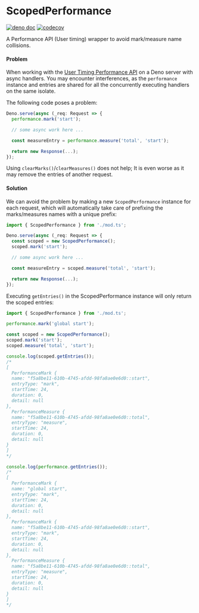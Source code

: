 # ScopedPerformance
[![deno doc](https://doc.deno.land/badge.svg)](https://doc.deno.land/https/deno.land/x/scoped_performance/mod.ts) [![codecov](https://codecov.io/gh/esroyo/scoped-performance/graph/badge.svg?token=OVVLMQFJ3A)](https://codecov.io/gh/esroyo/scoped-performance)

A Performance API (User timing) wrapper to avoid mark/measure name collisions.

#### Problem

When working with the
[User Timing Performance API](https://developer.mozilla.org/en-US/docs/Web/API/Performance_API/User_timing)
on a Deno server with async handlers. You may encounter interferences, as the
`performance` instance and entries are shared for all the concurrently executing
handlers on the same isolate.

The following code poses a problem:

```ts
Deno.serve(async (_req: Request => {
  performance.mark('start');

  // some async work here ...

  const measureEntry = performance.measure('total', 'start');

  return new Response(...);
});
```

Using `clearMarks()`/`clearMeasures()` does not help; It is even worse as it may
remove the entries of another request.

#### Solution

We can avoid the problem by making a new `ScopedPerformance` instance for each
request, which will automatically take care of prefixing the marks/measures
names with a unique prefix:

```ts
import { ScopedPerformance } from './mod.ts';

Deno.serve(async (_req: Request => {
  const scoped = new ScopedPerformance();
  scoped.mark('start');

  // some async work here ...

  const measureEntry = scoped.measure('total', 'start');

  return new Response(...);
});
```

Executing `getEntries()` in the ScopedPerformance instance will only return the
scoped entries:

```ts
import { ScopedPerformance } from './mod.ts';

performance.mark('global start');

const scoped = new ScopedPerformance();
scoped.mark('start');
scoped.measure('total', 'start');

console.log(scoped.getEntries());
/*
[
  PerformanceMark {
  name: "f5a8be11-610b-4745-afdd-98fa8ae0e6d0::start",
  entryType: "mark",
  startTime: 24,
  duration: 0,
  detail: null
},
  PerformanceMeasure {
  name: "f5a8be11-610b-4745-afdd-98fa8ae0e6d0::total",
  entryType: "measure",
  startTime: 24,
  duration: 0,
  detail: null
}
]
*/

console.log(performance.getEntries());
/*
[
  PerformanceMark {
  name: "global start",
  entryType: "mark",
  startTime: 24,
  duration: 0,
  detail: null
},
  PerformanceMark {
  name: "f5a8be11-610b-4745-afdd-98fa8ae0e6d0::start",
  entryType: "mark",
  startTime: 24,
  duration: 0,
  detail: null
},
  PerformanceMeasure {
  name: "f5a8be11-610b-4745-afdd-98fa8ae0e6d0::total",
  entryType: "measure",
  startTime: 24,
  duration: 0,
  detail: null
}
]
*/
```
